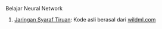Belajar Neural Network
1. [Jaringan Syaraf Tiruan](https://github.com/andreysfc/neural-network/blob/master/jaringan-syaraf-tiruan.ipynb): Kode asli berasal dari [wildml.com](http://www.wildml.com/2015/09/implementing-a-neural-network-from-scratch/)

